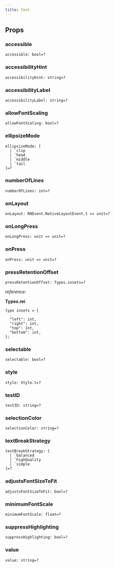 ```yaml
---
title: Text
---
```


## Props

### accessible

```reason
accessible: bool=?
```

### accessibilityHint

```reason
accessibilityHint: string=?
```

### accessibilityLabel

```reason
accessibilityLabel: string=?
```

### allowFontScaling

```reason
allowFontScaling: bool=?
```

### ellipsizeMode

```reason
ellipsizeMode: [
  | `clip
  | `head
  | `middle
  | `tail
]=?
```

### numberOfLines

```reason
numberOfLines: int=?
```

### onLayout

```reason
onLayout: RNEvent.NativeLayoutEvent.t => unit=?
```

### onLongPress

```reason
onLongPress: unit => unit=?
```

### onPress

```reason
onPress: unit => unit=?
```

### pressRetentionOffset

```reason
pressRetentionOffset: Types.insets=?
```

_reference:_

**Types.rei**

```reason
type insets = {
  .
  "left": int,
  "right": int,
  "top": int,
  "bottom": int,
};
```

### selectable

```reason
selectable: bool=?
```

### style

```reason
style: Style.t=?
```

### testID

```reason
testID: string=?
```

### selectionColor

```reason
selectionColor: string=?
```

### textBreakStrategy

```reason
textBreakStrategy: [
  | `balanced
  | `highQuality
  | `simple
]=?
```

### adjustsFontSizeToFit

```reason
adjustsFontSizeToFit: bool=?
```

### minimumFontScale

```reason
minimumFontScale: float=?
```

### suppressHighlighting

```reason
suppressHighlighting: bool=?
```

### value

```reason
value: string=?
```

